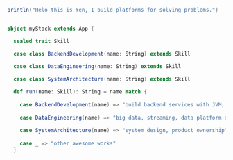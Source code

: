 ```scala
println("Helo this is Yen, I build platforms for solving problems.")
```

```scala

object myStack extends App {

  sealed trait Skill

  case class BackendDevelopment(name: String) extends Skill

  case class DataEngineering(name: String) extends Skill
  
  case class SystemArchitecture(name: String) extends Skill

  def run(name: Skill): String = name match {
  
    case BackendDevelopment(name) => "build backend services with JVM, Python"
    
    case DataEngineering(name) => "big data, streaming, data platform development"
    
    case SystemArchitecture(name) => "system design, product ownership"
    
    case _ => "other awesome works"
  }
```

<!--
**yennanliu/yennanliu** is a ✨ _special_ ✨ repository because its `README.md` (this file) appears on your GitHub profile.

Here are some ideas to get you started:

- 🔭 I’m currently working on ...
- 🌱 I’m currently learning ...
- 👯 I’m looking to collaborate on ...
- 🤔 I’m looking for help with ...
- 💬 Ask me about ...
- 📫 How to reach me: ...
- 😄 Pronouns: ...
- ⚡ Fun fact: ...
-->
